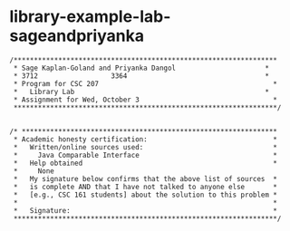 # library-example-lab-sageandpriyanka
    /*****************************************************************
     * Sage Kaplan-Goland and Priyanka Dangol                      *
     * 3712                  3364                                  *
     * Program for CSC 207                                           *
     *   Library Lab                                               *
     * Assignment for Wed, October 3                                 *
     *****************************************************************/


    /* ***************************************************************
     * Academic honesty certification:                               *
     *   Written/online sources used:                                *
     *     Java Comparable Interface                                 *
     *   Help obtained                                               *
     *     None
     *   My signature below confirms that the above list of sources  *
     *   is complete AND that I have not talked to anyone else       *
     *   [e.g., CSC 161 students] about the solution to this problem *
     *                                                               *
     *   Signature:                                                  *
     *****************************************************************/
